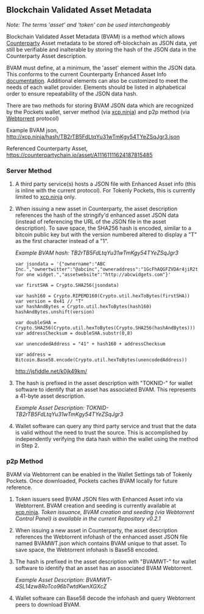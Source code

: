 ## Blockchain Validated Asset Metadata

_Note: The terms 'asset' and 'token' can be used interchangeably_

Blockchain Validated Asset Metadata (BVAM) is a method which allows [Counterparty](http://counterparty.io) Asset metadata to be stored off-blockchain as JSON data, yet still be verifiable and inalterable by storing the hash of the JSON data in the Counterparty Asset description.

BVAM must define, at a minimum, the 'asset' element within the JSON data.  This conforms to the current Counterparty Enhanced Asset Info [documentation](http://counterparty.io/docs/enhanced_asset_info/).  Additional elements can also be customized to meet the needs of each wallet provider.  Elements should be listed in alphabetical order to ensure repeatability of the JSON data hash.

There are two methods for storing BVAM JSON data which are recognized by the Pockets wallet, server method (via [xcp.ninja](http://xcp.ninja)) and p2p method (via [Webtorrent](http://webtorrent.io) protocol) 

Example BVAM json, http://xcp.ninja/hash/TB2rTB5FdLtqYu31wTmKgy54TYeZSqJgr3.json

Referenced Counterparty Asset, https://counterpartychain.io/asset/A11161111624187815485

### Server Method

1.  A third party service(s) hosts a JSON file with Enhanced Asset info (this is inline with the current protocol).  For Tokenly Pockets, this is currently limited to [xcp.ninja](http://xcp.ninja) only.

2.  When issuing a new asset in Counterparty, the asset description references the hash of the stringify'd enhanced asset JSON data (instead of referencing the URL of the JSON file in the asset description).  To save space, the SHA256 hash is encoded, similar to a bitcoin public key but with the version numbered altered to display a "T" as the first character instead of a "1".

    *Example BVAM hash:  TB2rTB5FdLtqYu31wTmKgy54TYeZSqJgr3*
    
        var jsondata = '{"ownername":"ABC Inc.","ownertwitter":"@abcinc","owneraddress":"1GcFhAQGFZVDAr4jiR2tKwisHcgNUjhGNC","asset":"A11161111624187815485","assetname":"Widget","assetdescription":"Good for one widget.","assetwebsite":"http://abcwidgets.com"}'
        
        var firstSHA = Crypto.SHA256(jsondata)

        var hash160 = Crypto.RIPEMD160(Crypto.util.hexToBytes(firstSHA))
        var version = 0x41 // "T"
        var hashAndBytes = Crypto.util.hexToBytes(hash160)
        hashAndBytes.unshift(version)

        var doubleSHA = Crypto.SHA256(Crypto.util.hexToBytes(Crypto.SHA256(hashAndBytes)))
        var addressChecksum = doubleSHA.substr(0,8)

        var unencodedAddress = "41" + hash160 + addressChecksum

        var address = Bitcoin.Base58.encode(Crypto.util.hexToBytes(unencodedAddress))
        
    http://jsfiddle.net/k0jk49km/


3. The hash is prefixed in the asset description with "TOKNID-" for wallet software to identify that an asset has associated BVAM.  This represents a 41-byte asset description.  

    *Example Asset Description:  TOKNID-TB2rTB5FdLtqYu31wTmKgy54TYeZSqJgr3*

4.  Wallet software can query any third party service and trust that the data is valid without the need to trust the source.  This is accomplished by independently verifying the data hash within the wallet using the method in Step 2.

### p2p Method  

BVAM via Webtorrent can be enabled in the Wallet Settings tab of Tokenly Pockets. Once downloaded, Pockets caches BVAM locally for future reference.

1.  Token issuers seed BVAM JSON files with Enhanced Asset info via Webtorrent.  BVAM creation and seeding is currently available at [xcp.ninja](http://xcp.ninja).  _Token issuance, BVAM creation and seeding (via Webtorrent Control Panel) is available in the current Repository v0.2.1_

2.  When issuing a new asset in Counterparty, the asset description references the Webtorrent infohash of the enhanced asset JSON file named BVAMWT.json which contains BVAM unique to that asset.  To save space, the Webtorrent infohash is Base58 encoded.

3.  The hash is prefixed in the asset description with "BVAMWT-" for wallet software to identify that an asset has an associated BVAM Webtorrent.  

    *Example Asset Description:  BVAMWT-4SL14zw8RoTco96bTwtdKwnXGXcZ*

4.  Wallet software can Base58 decode the infohash and query Webtorrent peers to download BVAM.  
